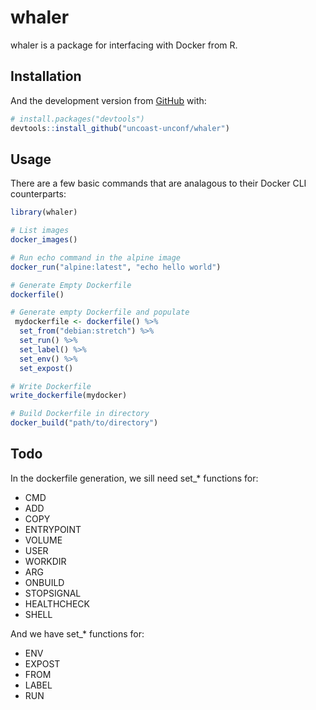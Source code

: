
<!-- README.md is generated from README.Rmd. Please edit that file -->
whaler
======

<!-- badges: start -->
<!-- badges: end -->
whaler is a package for interfacing with Docker from R.

Installation
------------

<!-- You can install the released version of whaler from [CRAN](https://CRAN.R-project.org) with: -->
<!-- ``` r -->
<!-- install.packages("whaler") -->
<!-- ``` -->
And the development version from [GitHub](https://github.com/) with:

``` r
# install.packages("devtools")
devtools::install_github("uncoast-unconf/whaler")
```

Usage
-----

There are a few basic commands that are analagous to their Docker CLI counterparts:

``` r
library(whaler)

# List images
docker_images()

# Run echo command in the alpine image
docker_run("alpine:latest", "echo hello world")

# Generate Empty Dockerfile
dockerfile() 

# Generate empty Dockerfile and populate
 mydockerfile <- dockerfile() %>%
  set_from("debian:stretch") %>%
  set_run() %>%
  set_label() %>%
  set_env() %>%
  set_expost() 

# Write Dockerfile 
write_dockerfile(mydocker)

# Build Dockerfile in directory
docker_build("path/to/directory")
```

Todo
----

In the dockerfile generation, we sill need set\_\* functions for:

-   CMD
-   ADD
-   COPY
-   ENTRYPOINT
-   VOLUME
-   USER
-   WORKDIR
-   ARG
-   ONBUILD
-   STOPSIGNAL
-   HEALTHCHECK
-   SHELL

And we have set\_\* functions for:

-   ENV
-   EXPOST
-   FROM
-   LABEL
-   RUN

<!-- ## Example -->
<!-- This is a basic example which shows you how to solve a common problem: -->
<!-- ```{r example} -->
<!-- library(whaler) -->
<!-- ## basic example code -->
<!-- ``` -->
<!-- What is special about using `README.Rmd` instead of just `README.md`? You can include R chunks like so: -->
<!-- ```{r cars} -->
<!-- summary(cars) -->
<!-- ``` -->
<!-- You'll still need to render `README.Rmd` regularly, to keep `README.md` up-to-date. -->
<!-- You can also embed plots, for example: -->
<!-- ```{r pressure, echo = FALSE} -->
<!-- plot(pressure) -->
<!-- ``` -->
<!-- In that case, don't forget to commit and push the resulting figure files, so they display on GitHub! -->
